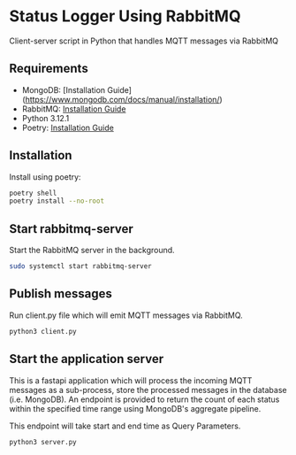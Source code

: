 # Status Logger Using RabbitMQ

Client-server script in Python that handles MQTT messages via RabbitMQ

## Requirements

- MongoDB: [Installation Guide] (https://www.mongodb.com/docs/manual/installation/)
- RabbitMQ: [Installation Guide](https://www.rabbitmq.com/docs/download)
- Python 3.12.1
- Poetry: [Installation Guide](https://python-poetry.org/docs/#installation)

## Installation

Install using poetry:
```sh
poetry shell
poetry install --no-root
```

## Start rabbitmq-server
Start the RabbitMQ server in the background.
```sh
sudo systemctl start rabbitmq-server
```

## Publish messages 
Run client.py file which will emit MQTT messages via RabbitMQ.

```sh
python3 client.py
```

## Start the application server
This is a fastapi application which will process the incoming MQTT messages as a sub-process, store the processed messages in the database (i.e. MongoDB).
An endpoint is provided to return the count of each status within the specified time range using MongoDB's aggregate pipeline.

This endpoint will take start and end time as Query Parameters.
```sh
python3 server.py
```
